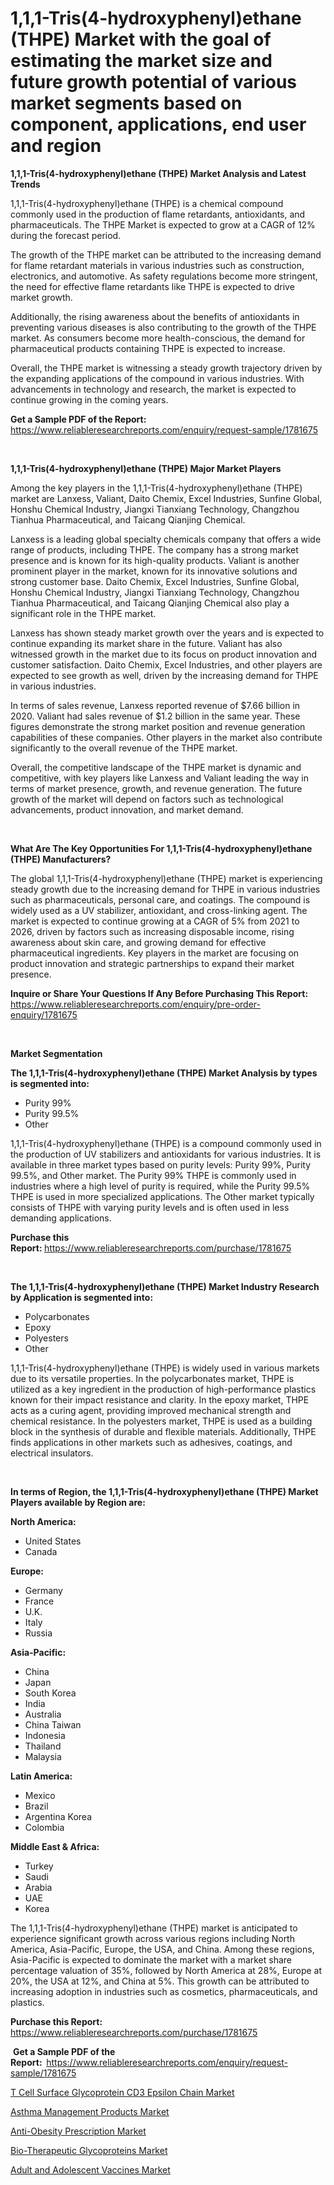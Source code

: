 <p><h1>1,1,1-Tris(4-hydroxyphenyl)ethane (THPE) Market with the goal of estimating the market size and future growth potential of various market segments based on component, applications, end user and region</h1></p><p><strong>1,1,1-Tris(4-hydroxyphenyl)ethane (THPE) Market Analysis and Latest Trends</strong></p>
<p><p>1,1,1-Tris(4-hydroxyphenyl)ethane (THPE) is a chemical compound commonly used in the production of flame retardants, antioxidants, and pharmaceuticals. The THPE Market is expected to grow at a CAGR of 12% during the forecast period.</p><p>The growth of the THPE market can be attributed to the increasing demand for flame retardant materials in various industries such as construction, electronics, and automotive. As safety regulations become more stringent, the need for effective flame retardants like THPE is expected to drive market growth.</p><p>Additionally, the rising awareness about the benefits of antioxidants in preventing various diseases is also contributing to the growth of the THPE market. As consumers become more health-conscious, the demand for pharmaceutical products containing THPE is expected to increase.</p><p>Overall, the THPE market is witnessing a steady growth trajectory driven by the expanding applications of the compound in various industries. With advancements in technology and research, the market is expected to continue growing in the coming years.</p></p>
<p><strong>Get a Sample PDF of the Report:&nbsp;</strong> <a href="https://www.reliableresearchreports.com/enquiry/request-sample/1781675">https://www.reliableresearchreports.com/enquiry/request-sample/1781675</a></p>
<p>&nbsp;</p>
<p><strong>1,1,1-Tris(4-hydroxyphenyl)ethane (THPE) Major Market Players</strong></p>
<p><p>Among the key players in the 1,1,1-Tris(4-hydroxyphenyl)ethane (THPE) market are Lanxess, Valiant, Daito Chemix, Excel Industries, Sunfine Global, Honshu Chemical Industry, Jiangxi Tianxiang Technology, Changzhou Tianhua Pharmaceutical, and Taicang Qianjing Chemical.</p><p>Lanxess is a leading global specialty chemicals company that offers a wide range of products, including THPE. The company has a strong market presence and is known for its high-quality products. Valiant is another prominent player in the market, known for its innovative solutions and strong customer base. Daito Chemix, Excel Industries, Sunfine Global, Honshu Chemical Industry, Jiangxi Tianxiang Technology, Changzhou Tianhua Pharmaceutical, and Taicang Qianjing Chemical also play a significant role in the THPE market.</p><p>Lanxess has shown steady market growth over the years and is expected to continue expanding its market share in the future. Valiant has also witnessed growth in the market due to its focus on product innovation and customer satisfaction. Daito Chemix, Excel Industries, and other players are expected to see growth as well, driven by the increasing demand for THPE in various industries.</p><p>In terms of sales revenue, Lanxess reported revenue of $7.66 billion in 2020. Valiant had sales revenue of $1.2 billion in the same year. These figures demonstrate the strong market position and revenue generation capabilities of these companies. Other players in the market also contribute significantly to the overall revenue of the THPE market.</p><p>Overall, the competitive landscape of the THPE market is dynamic and competitive, with key players like Lanxess and Valiant leading the way in terms of market presence, growth, and revenue generation. The future growth of the market will depend on factors such as technological advancements, product innovation, and market demand.</p></p>
<p>&nbsp;</p>
<p><strong>What Are The Key Opportunities For 1,1,1-Tris(4-hydroxyphenyl)ethane (THPE) Manufacturers?</strong></p>
<p><p>The global 1,1,1-Tris(4-hydroxyphenyl)ethane (THPE) market is experiencing steady growth due to the increasing demand for THPE in various industries such as pharmaceuticals, personal care, and coatings. The compound is widely used as a UV stabilizer, antioxidant, and cross-linking agent. The market is expected to continue growing at a CAGR of 5% from 2021 to 2026, driven by factors such as increasing disposable income, rising awareness about skin care, and growing demand for effective pharmaceutical ingredients. Key players in the market are focusing on product innovation and strategic partnerships to expand their market presence.</p></p>
<p><strong>Inquire or Share Your Questions If Any Before Purchasing This Report:</strong> <a href="https://www.reliableresearchreports.com/enquiry/pre-order-enquiry/1781675">https://www.reliableresearchreports.com/enquiry/pre-order-enquiry/1781675</a></p>
<p>&nbsp;</p>
<p><strong>Market Segmentation</strong></p>
<p><strong>The 1,1,1-Tris(4-hydroxyphenyl)ethane (THPE) Market Analysis by types is segmented into:</strong></p>
<p><ul><li>Purity 99%</li><li>Purity 99.5%</li><li>Other</li></ul></p>
<p><p>1,1,1-Tris(4-hydroxyphenyl)ethane (THPE) is a compound commonly used in the production of UV stabilizers and antioxidants for various industries. It is available in three market types based on purity levels: Purity 99%, Purity 99.5%, and Other market. The Purity 99% THPE is commonly used in industries where a high level of purity is required, while the Purity 99.5% THPE is used in more specialized applications. The Other market typically consists of THPE with varying purity levels and is often used in less demanding applications.</p></p>
<p><strong>Purchase this Report:&nbsp;</strong><a href="https://www.reliableresearchreports.com/purchase/1781675">https://www.reliableresearchreports.com/purchase/1781675</a></p>
<p>&nbsp;</p>
<p><strong>The 1,1,1-Tris(4-hydroxyphenyl)ethane (THPE) Market Industry Research by Application is segmented into:</strong></p>
<p><ul><li>Polycarbonates</li><li>Epoxy</li><li>Polyesters</li><li>Other</li></ul></p>
<p><p>1,1,1-Tris(4-hydroxyphenyl)ethane (THPE) is widely used in various markets due to its versatile properties. In the polycarbonates market, THPE is utilized as a key ingredient in the production of high-performance plastics known for their impact resistance and clarity. In the epoxy market, THPE acts as a curing agent, providing improved mechanical strength and chemical resistance. In the polyesters market, THPE is used as a building block in the synthesis of durable and flexible materials. Additionally, THPE finds applications in other markets such as adhesives, coatings, and electrical insulators.</p></p>
<p>&nbsp;</p>
<p><strong>In terms of Region, the 1,1,1-Tris(4-hydroxyphenyl)ethane (THPE) Market Players available by Region are:</strong></p>
<p>
    <p> <strong> North America: </strong>
        <ul>
            <li>United States</li>
            <li>Canada</li>
        </ul>
        </p> 
    <p> <strong> Europe: </strong>
        <ul>
            <li>Germany</li>
            <li>France</li>
            <li>U.K.</li>
            <li>Italy</li>
            <li>Russia</li>
        </ul>
        </p> 
    <p> <strong> Asia-Pacific: </strong>
        <ul>
            <li>China</li>
            <li>Japan</li>
            <li>South Korea</li>
            <li>India</li>
            <li>Australia</li>
            <li>China Taiwan</li>
            <li>Indonesia</li>
            <li>Thailand</li>
            <li>Malaysia</li>
        </ul>
        </p> 
    <p> <strong> Latin America: </strong>
        <ul>
            <li>Mexico</li>
            <li>Brazil</li>
            <li>Argentina Korea</li>
            <li>Colombia</li>
        </ul>
        </p> 
    <p> <strong> Middle East & Africa: </strong>
        <ul>
            <li>Turkey</li>
            <li>Saudi</li>
            <li>Arabia</li>
            <li>UAE</li>
            <li>Korea</li>
        </ul>
    </p>
    </p>
<p><p>The 1,1,1-Tris(4-hydroxyphenyl)ethane (THPE) market is anticipated to experience significant growth across various regions including North America, Asia-Pacific, Europe, the USA, and China. Among these regions, Asia-Pacific is expected to dominate the market with a market share percentage valuation of 35%, followed by North America at 28%, Europe at 20%, the USA at 12%, and China at 5%. This growth can be attributed to increasing adoption in industries such as cosmetics, pharmaceuticals, and plastics.</p></p>
<p><strong>Purchase this Report: </strong><a href="https://www.reliableresearchreports.com/purchase/1781675">https://www.reliableresearchreports.com/purchase/1781675</a></p>
<p>&nbsp;<strong>Get a Sample PDF of the Report:&nbsp;&nbsp;</strong><a href="https://www.reliableresearchreports.com/enquiry/request-sample/1781675">https://www.reliableresearchreports.com/enquiry/request-sample/1781675</a></p>
<p><strong></strong></p>
<p><p><a href="https://medium.com/@christopherbennett19/t-cell-surface-glycoprotein-cd3-epsilon-chain-market-size-market-outlook-and-market-forecast-2024-39ae7b094dc0">T Cell Surface Glycoprotein CD3 Epsilon Chain Market</a></p><p><a href="https://medium.com/@laurenglover76/asthma-management-products-market-competitive-analysis-market-trends-and-forecast-to-2031-a96f4d0e5278">Asthma Management Products Market</a></p><p><a href="https://medium.com/@laurenglover76/anti-obesity-prescription-market-size-market-outlook-and-market-forecast-2024-to-2031-48b8f6b40cb6">Anti-Obesity Prescription Market</a></p><p><a href="https://medium.com/@laurenglover76/bio-therapeutic-glycoproteins-market-analysis-and-sze-forecasted-for-period-from-2024-to-2031-e318d123a9f0">Bio-Therapeutic Glycoproteins Market</a></p><p><a href="https://medium.com/@laurenglover76/adult-and-adolescent-vaccines-market-analysis-its-cagr-market-segmentation-and-global-industry-8d2cc64c6529">Adult and Adolescent Vaccines Market</a></p></p>
